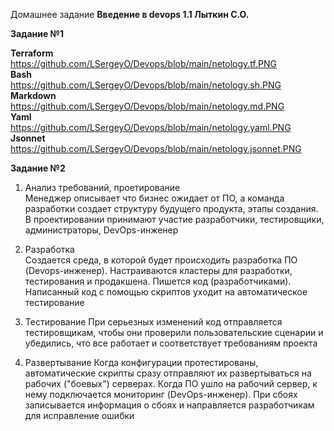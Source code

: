 Домашнее задание **Введение в devops 1.1 Лыткин С.О.**

**Задание №1**

**Terraform**  
https://github.com/LSergeyO/Devops/blob/main/netology.tf.PNG  
**Bash**  
https://github.com/LSergeyO/Devops/blob/main/netology.sh.PNG  
**Markdown**  
https://github.com/LSergeyO/Devops/blob/main/netology.md.PNG  
**Yaml**  
https://github.com/LSergeyO/Devops/blob/main/netology.yaml.PNG  
**Jsonnet**  
https://github.com/LSergeyO/Devops/blob/main/netology.jsonnet.PNG  

**Задание №2**  
1. Анализ требований, проетирование  
Менеджер описывает что бизнес ожидает от ПО, а команда разработки создает структуру будущего продукта, этапы создания. В проектировании принимают участие разработчики, тестировщики, администраторы, DevOps-инженер

2. Разработка  
Создается среда, в которой будет происходить разработка ПО (Devops-инженер). Настраиваются кластеры для разработки, тестирования и продакшена. Пишется код (разработчиками). Написанный код с помощью скриптов уходит на автоматическое тестирование

3. Тестирование
При серьезных изменений код отправляется тестировщикам, чтобы они проверили пользовательские сценарии и убедились, что все работает и соответствует требованиям проекта

4. Развертывание
Когда конфигурации протестированы, автоматические скрипты сразу отправляют их развертываться на рабочих ("боевых") серверах. Когда ПО ушло на рабочий сервер, к нему подключается мониторинг (DevOps-инженер). При сбоях записывается информация о сбоях и направляется разработчикам для исправление ошибки

